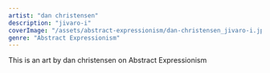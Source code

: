 ```yaml
---
artist: "dan christensen"
description: "jivaro-i"
coverImage: "/assets/abstract-expressionism/dan-christensen_jivaro-i.jpg"
genre: "Abstract Expressionism"
---
```

This is an art by dan christensen on Abstract Expressionism

